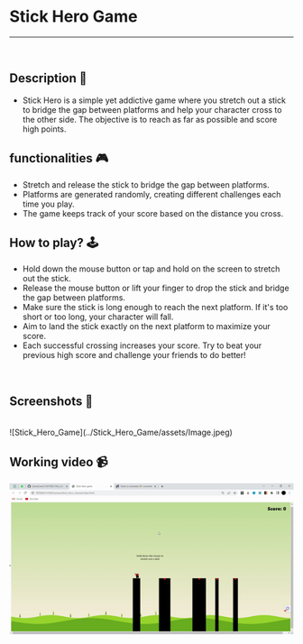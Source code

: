 # **Stick Hero Game**

---

<br>

## **Description 📃**

<!-- add your game description here  -->

- Stick Hero is a simple yet addictive game where you stretch out a stick to bridge the gap between platforms and help your character cross to the other side. The objective is to reach as far as possible and score high points.

## **functionalities 🎮**

<!-- add functionalities over here -->

- Stretch and release the stick to bridge the gap between platforms.
- Platforms are generated randomly, creating different challenges each time you play.
- The game keeps track of your score based on the distance you cross.
  <br>

## **How to play? 🕹️**

<!-- add the steps how to play games -->

- Hold down the mouse button or tap and hold on the screen to stretch out the stick.
- Release the mouse button or lift your finger to drop the stick and bridge the gap between platforms.
- Make sure the stick is long enough to reach the next platform. If it's too short or too long, your character will fall.
- Aim to land the stick exactly on the next platform to maximize your score.
- Each successful crossing increases your score. Try to beat your previous high score and challenge your friends to do better!

<br>

## **Screenshots 📸**

<br>
![Stick_Hero_Game](../Stick_Hero_Game/assets/Image.jpeg)
<br>

## **Working video 📹**

<!-- add your working video over here -->

![Stick Hero Game](../Stick_Hero_Game/assets/Stick_hero.gif)
